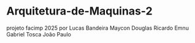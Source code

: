 # Arquitetura-de-Maquinas-2
projeto facimp 2025 por
Lucas Bandeira
Maycon Douglas
Ricardo Emnu
Gabriel Tosca
João Paulo
